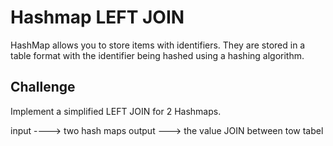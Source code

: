 # Hashmap LEFT JOIN
<!-- Short summary or background information -->
 HashMap allows you to store items with identifiers. They are stored in a table format with the identifier being hashed using a hashing algorithm.


## Challenge
<!-- Description of the challenge -->
Implement a simplified LEFT JOIN for 2 Hashmaps.

input ---->  two hash maps
output ---> the value JOIN between tow tabel

